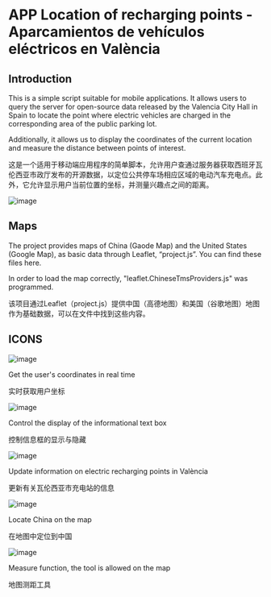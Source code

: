 # APP Location of recharging points - Aparcamientos de vehículos eléctricos en València

## Introduction
This is a simple script suitable for mobile applications. It allows users to query the server for open-source data released by the Valencia City Hall in Spain to locate the point where electric vehicles are charged in the corresponding area of the public parking lot.

Additionally, it allows us to display the coordinates of the current location and measure the distance between points of interest.

这是一个适用于移动端应用程序的简单脚本，允许用户查通过服务器获取西班牙瓦伦西亚市政厅发布的开源数据，以定位公共停车场相应区域的电动汽车充电点。此外，它允许显示用户当前位置的坐标，并测量兴趣点之间的距离。

![image](https://user-images.githubusercontent.com/97808991/150118734-96433718-10f0-4946-a20c-80278c6efc40.png)

## Maps
The project provides maps of China (Gaode Map) and the United States (Google Map), as basic data through Leaflet, “project.js”. You can find these files here.

In order to load the map correctly, "leaflet.ChineseTmsProviders.js" was programmed.

该项目通过Leaflet（project.js）提供中国（高德地图）和美国（谷歌地图）地图作为基础数据，可以在文件中找到这些内容。

## ICONS
![image](https://user-images.githubusercontent.com/97808991/150132467-dd3b66e8-1d01-40e5-b0f8-cbca5957fbb2.png)

Get the user's coordinates in real time

实时获取用户坐标

![image](https://user-images.githubusercontent.com/97808991/150132520-e3af2646-9a5b-4298-b9b6-ae97e4bb090c.png)

Control the display of the informational text box

控制信息框的显示与隐藏

![image](https://user-images.githubusercontent.com/97808991/150132569-bdaec5ce-b718-44bc-8c9e-f86879323547.png)

Update information on electric recharging points in València

更新有关瓦伦西亚市充电站的信息

![image](https://user-images.githubusercontent.com/97808991/150120242-7a8aa441-40a1-4da4-a9b8-1d37c41d901a.png)

Locate China on the map

在地图中定位到中国

![image](https://user-images.githubusercontent.com/97808991/150132620-fe2ccbe9-0686-48e8-a2f5-fe091cc40154.png)

Measure function, the tool is allowed on the map

地图测距工具
